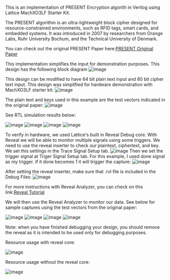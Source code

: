 This is an implementation of PRESENT Encryption algorith in Verilog using Lattice MachXO3LF Starter Kit.

The PRESENT algorithm is an ultra-lightweight block cipher designed for resource-constrained environments, such as RFID tags, smart cards, and embedded systems. 
It was introduced in 2007 by researchers from Orange Labs, Ruhr University Bochum, and the Technical University of Denmark.

You can check out the original PRESENT Paper here:[PRESENT Original Paper](https://www.iacr.org/archive/ches2007/47270450/47270450.pdf) 

This implementation simplifies the input for demonstration purposes. This design has the following block diagram
![image](https://github.com/user-attachments/assets/1340730d-87b8-4622-a5df-188544604d8c)

This design can be modified to have 64 bit plain text input and 80 bit cipher text input. This design was simplified for hardware demonstration with MachXO3LF starter kit:
![image](https://github.com/user-attachments/assets/88a7d594-34ff-43e8-9b47-d146b8b5321d)



The plain text and keys used in this example are the test vectors indicated in the original paper:
![image](https://github.com/user-attachments/assets/6b5a1c62-0bcd-4c93-908d-0bb8c179c851)
 
See RTL simulation results below:

![image](https://github.com/user-attachments/assets/9eeb12f3-697e-4436-9aae-04e03f5c139a)
![image](https://github.com/user-attachments/assets/aac72a90-7a97-4bd5-a3d4-fb3d4f72cf68)
![image](https://github.com/user-attachments/assets/96c5f2f5-19a5-4bb9-82bc-205d5cbc6df5)
![image](https://github.com/user-attachments/assets/f6c50c80-e355-47d1-a2b5-8ff52c56ee43)


To verify in hardware, we used Lattice's built in Reveal Debug core. With Reveal we will be able to monitor multiple signals using some triggers. We need to use the reveal inserter to check our plaintext, ciphertext, and key. We set this settings in the Trace Signal Setup tab.
![image](https://github.com/user-attachments/assets/9ac95dc3-4aaa-4d1c-8b37-7894730b30f1)
Then we set the trigger signal at Triger Signal Setup tab. For this example, I used done signal as my trigger. If it done becomes 1 it will trigger the capture:
![image](https://github.com/user-attachments/assets/cb62cc46-e6e0-43ae-ba27-db7b3412fdbf)

After setting the reveal inserter, make sure that .rvl file is included in the Debug Files:
![image](https://github.com/user-attachments/assets/f52debf2-6d75-436c-9bdf-c0f314cda89f)

For more instructions with Reveal Analyzer, you can check on this link:[Reveal Tutorial](https://www.youtube.com/watch?v=krbasfW3h5E) 

We will then use the Reveal Analyzer to monitor our data. See below for sample captures using the test vectors from the original paper:

![image](https://github.com/user-attachments/assets/a886429b-cbd3-4385-9fce-10aed4ed9c5b)
![image](https://github.com/user-attachments/assets/f6c50a46-0e44-4352-ba88-e09b2a976b73)
![image](https://github.com/user-attachments/assets/519d424a-b428-466e-9dd5-092d108f9e59)
![image](https://github.com/user-attachments/assets/6b8bf3d6-1213-48fb-9609-cbae8ae6d5e4)

Note: when you have finished debugging your design, you should remove the reveal as it is intended to be used only for debugging purposes. 

Resource usage with reveal core:

![image](https://github.com/user-attachments/assets/87950e56-c54a-4353-968e-15d55d2792d1)

Resource usage without the reveal core:

![image](https://github.com/user-attachments/assets/0fa6ec50-bc6e-4fca-b370-eab8567d932f)













